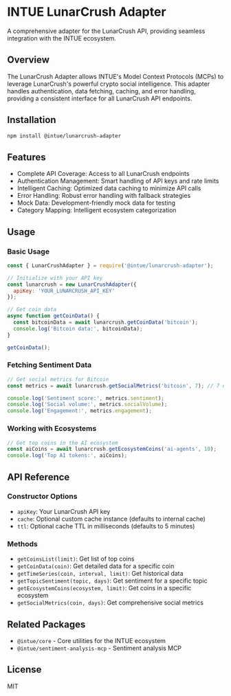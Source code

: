 # INTUE LunarCrush Adapter

A comprehensive adapter for the LunarCrush API, providing seamless integration with the INTUE ecosystem.

## Overview

The LunarCrush Adapter allows INTUE's Model Context Protocols (MCPs) to leverage LunarCrush's powerful crypto social intelligence. This adapter handles authentication, data fetching, caching, and error handling, providing a consistent interface for all LunarCrush API endpoints.

## Installation

```bash
npm install @intue/lunarcrush-adapter
```

## Features

- Complete API Coverage: Access to all LunarCrush endpoints
- Authentication Management: Smart handling of API keys and rate limits
- Intelligent Caching: Optimized data caching to minimize API calls
- Error Handling: Robust error handling with fallback strategies
- Mock Data: Development-friendly mock data for testing
- Category Mapping: Intelligent ecosystem categorization

## Usage

### Basic Usage

```javascript
const { LunarCrushAdapter } = require('@intue/lunarcrush-adapter');

// Initialize with your API key
const lunarcrush = new LunarCrushAdapter({
  apiKey: 'YOUR_LUNARCRUSH_API_KEY'
});

// Get coin data
async function getCoinData() {
  const bitcoinData = await lunarcrush.getCoinData('bitcoin');
  console.log('Bitcoin data:', bitcoinData);
}

getCoinData();
```

### Fetching Sentiment Data

```javascript
// Get social metrics for Bitcoin
const metrics = await lunarcrush.getSocialMetrics('bitcoin', 7); // 7 days

console.log('Sentiment score:', metrics.sentiment);
console.log('Social volume:', metrics.socialVolume);
console.log('Engagement:', metrics.engagement);
```

### Working with Ecosystems

```javascript
// Get top coins in the AI ecosystem
const aiCoins = await lunarcrush.getEcosystemCoins('ai-agents', 10);
console.log('Top AI tokens:', aiCoins);
```

## API Reference

### Constructor Options

- `apiKey`: Your LunarCrush API key
- `cache`: Optional custom cache instance (defaults to internal cache)
- `ttl`: Optional cache TTL in milliseconds (defaults to 5 minutes)

### Methods

- `getCoinsList(limit)`: Get list of top coins
- `getCoinData(coin)`: Get detailed data for a specific coin
- `getTimeSeries(coin, interval, limit)`: Get historical data
- `getTopicSentiment(topic, days)`: Get sentiment for a specific topic
- `getEcosystemCoins(ecosystem, limit)`: Get coins in a specific ecosystem
- `getSocialMetrics(coin, days)`: Get comprehensive social metrics

## Related Packages

- `@intue/core` - Core utilities for the INTUE ecosystem
- `@intue/sentiment-analysis-mcp` - Sentiment analysis MCP

## License

MIT
